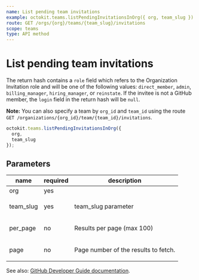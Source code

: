```yaml
---
name: List pending team invitations
example: octokit.teams.listPendingInvitationsInOrg({ org, team_slug })
route: GET /orgs/{org}/teams/{team_slug}/invitations
scope: teams
type: API method
---
```


# List pending team invitations

The return hash contains a `role` field which refers to the Organization Invitation role and will be one of the following values: `direct_member`, `admin`, `billing_manager`, `hiring_manager`, or `reinstate`. If the invitee is not a GitHub member, the `login` field in the return hash will be `null`.

**Note:** You can also specify a team by `org_id` and `team_id` using the route `GET /organizations/{org_id}/team/{team_id}/invitations`.

```js
octokit.teams.listPendingInvitationsInOrg({
  org,
  team_slug
});
```

## Parameters

<table>
  <thead>
    <tr>
      <th>name</th>
      <th>required</th>
      <th>description</th>
    </tr>
  </thead>
  <tbody>
    <tr><td>org</td><td>yes</td><td>

</td></tr>
<tr><td>team_slug</td><td>yes</td><td>

team_slug parameter

</td></tr>
<tr><td>per_page</td><td>no</td><td>

Results per page (max 100)

</td></tr>
<tr><td>page</td><td>no</td><td>

Page number of the results to fetch.

</td></tr>
  </tbody>
</table>

See also: [GitHub Developer Guide documentation](https://docs.github.com/rest/reference/teams#list-pending-team-invitations).
